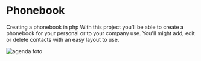 # Phonebook
Creating a phonebook in php
With this project you'll be able to create a phonebook for your personal or to your company use.
You'll might add, edit or delete contacts with an easy layout to use.


![agenda foto](https://github.com/Italovizaco/Phonebook/assets/101332862/2ccb95a4-84c5-4bf6-97fd-c35e8beb3444)
